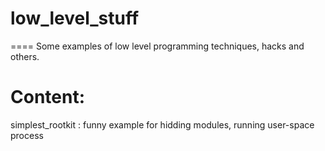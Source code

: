 # low_level_stuff
====
Some examples of low level programming techniques, hacks and others.


Content:
====
simplest_rootkit : funny example for hidding modules, running user-space process 
